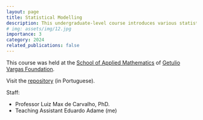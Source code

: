 ```yaml
---
layout: page
title: Statistical Modelling
description: This undergraduate-level course introduces various statistical models, including linear regression, logistic regression, and generalized linear models - covering estimation and diagnostics. The course also covers Bayesian statistics.
# img: assets/img/12.jpg
importance: 3
category: 2024
related_publications: false
---
```


This course was held at the [School of Applied Mathematics](https://emap.fgv.br/en) of [Getulio Vargas Foundation](https://portal.fgv.br/en).

Visit the [repository](https://github.com/maxbiostat/stats_modelling) (in Portuguese).

Staff:

- Professor Luiz Max de Carvalho, PhD.
- Teaching Assistant Eduardo Adame (me)

